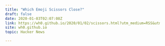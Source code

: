 ```yaml
---
title: "Which Emoji Scissors Close?"
draft: false
date: 2020-01-03T02:07:08Z
link: https://wh0.github.io/2020/01/02/scissors.html?utm_medium=RSS&utm_source=hune
site: wh0.github.io
topic: Hacker News  

---
```

